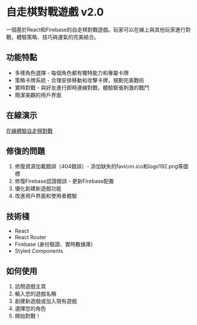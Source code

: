 # 自走棋對戰遊戲 v2.0

一個基於React和Firebase的自走棋對戰遊戲。玩家可以在線上與其他玩家進行對戰，體驗策略、技巧與運氣的完美結合。

## 功能特點

- 多樣角色選擇 - 每個角色都有獨特能力和專屬卡牌
- 策略卡牌系統 - 合理安排移動和攻擊卡牌，規劃完美戰術
- 實時對戰 - 與好友進行即時連線對戰，體驗緊張刺激的戰鬥
- 簡潔美觀的用戶界面

## 在線演示

[在線體驗自走棋對戰](https://yanchen184.github.io/auto-chess-battle-v2/)

## 修復的問題

1. 修復資源加載錯誤（404錯誤）- 添加缺失的favicon.ico和logo192.png等圖標
2. 修復Firebase認證錯誤 - 更新Firebase配置
3. 優化創建新遊戲功能
4. 改進用戶界面和使用者體驗

## 技術棧

- React
- React Router
- Firebase (身份驗證、實時數據庫)
- Styled Components

## 如何使用

1. 訪問遊戲主頁
2. 輸入您的遊戲名稱
3. 創建新遊戲或加入現有遊戲
4. 選擇您的角色
5. 開始對戰！
